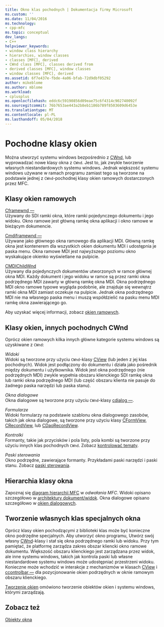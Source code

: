```yaml
---
title: Okno klas pochodnych | Dokumentacja firmy Microsoft
ms.custom: ''
ms.date: 11/04/2016
ms.technology:
- cpp-mfc
ms.topic: conceptual
dev_langs:
- C++
helpviewer_keywords:
- window class hierarchy
- hierarchies, window classes
- classes [MFC], derived
- CWnd class [MFC], classes derived from
- derived classes [MFC], window classes
- window classes [MFC], derived
ms.assetid: 6f7e437e-fbde-4a06-bfab-72d9dbf05292
author: mikeblome
ms.author: mblome
ms.workload:
- cplusplus
ms.openlocfilehash: eddc6c59190856d09eae75c6f4314c902740092f
ms.sourcegitcommit: 76b7653ae443a2b8eb1186b789f8503609d6453e
ms.translationtype: MT
ms.contentlocale: pl-PL
ms.lasthandoff: 05/04/2018
---
```

# <a name="derived-window-classes"></a>Pochodne klasy okien
Można utworzyć systemu windows bezpośrednio z [CWnd](../mfc/reference/cwnd-class.md), lub wyprowadzać nowe klasy okna z `CWnd`. Jest to, jak zwykle tworzenie własnych niestandardowych systemu windows. Jednak większość systemu windows używane w ramach programu zamiast tego są tworzone na podstawie jednej z `CWnd`-pochodnej klasy okien ramowych dostarczonych przez MFC.  
  
## <a name="frame-window-classes"></a>Klasy okien ramowych  
 [Cframewnd —](../mfc/reference/cframewnd-class.md)  
 Używany do SDI ramki okna, które ramki pojedynczego dokumentu i jego widoku. Okno ramowe jest główną ramkę okna aplikacji i okno ramowe w bieżącym dokumencie.  
  
 [Cmdiframewnd —](../mfc/reference/cmdiframewnd-class.md)  
 Używane jako głównego okna ramowego dla aplikacji MDI. Główną ramkę okna jest kontenerem dla wszystkich okien dokumentu MDI i udostępnia je paska menu. Okna ramowe MDI jest najwyższego poziomu okno wyskakujące okienko wyświetlane na pulpicie.  
  
 [CMDIChildWnd](../mfc/reference/cmdichildwnd-class.md)  
 Używany dla pojedynczych dokumentów utworzonych w ramce głównej okna MDI. Każdy dokument i jego widoku w ramce są przez ramki okna podrzędnego MDI zawarty w główną ramkę okna MDI. Okna podrzędnego MDI okno ramowe typowe wygląda podobnie, ale znajduje się wewnątrz ramki okna MDI zamiast oczekuje na pulpicie. Jednak okna podrzędnego MDI nie ma własnego paska menu i muszą współdzielić na pasku menu MDI ramkę okna zawierającego go.  
  
 Aby uzyskać więcej informacji, zobacz [okien ramowych](../mfc/frame-windows.md).  
  
## <a name="other-window-classes-derived-from-cwnd"></a>Klasy okien, innych pochodnych CWnd  
 Oprócz okien ramowych kilka innych główne kategorie systemu windows są uzyskiwane z `CWnd`:  
  
 *Widoki*  
 Widoki są tworzone przy użyciu `CWnd`-klasy [CView](../mfc/reference/cview-class.md) (lub jeden z jej klas pochodnych). Widok jest podłączony do dokumentu i działa jako pośrednik między dokumentu i użytkownika. Widok jest okna podrzędnego (nie podrzędnych MDI) zwykle wypełnia obszaru klienckiego SDI ramkę okna lub ramki okna podrzędnego MDI (lub część obszaru klienta nie pasuje do żadnego paska narzędzi lub paska stanu).  
  
 *Okna dialogowe*  
 Okna dialogowe są tworzone przy użyciu `CWnd`-klasy [cdialog —](../mfc/reference/cdialog-class.md).  
  
 *Formularze*  
 Widoki formularzy na podstawie szablonu okna dialogowego zasobów, takich jak okna dialogowe, są tworzone przy użyciu klasy [CFormView](../mfc/reference/cformview-class.md), [CRecordView](../mfc/reference/crecordview-class.md), lub [CDaoRecordView](../mfc/reference/cdaorecordview-class.md).  
  
 *Kontrolki*  
 Formanty, takie jak przycisków i pola listy, pola kombi są tworzone przy użyciu innych klas pochodnych `CWnd`. Zobacz [kontrolować tematy](../mfc/controls-mfc.md).  
  
 *Paski sterowania*  
 Okno podrzędne, zawierające formanty. Przykładami paski narzędzi i paski stanu. Zobacz [paski sterowania](../mfc/control-bars.md).  
  
## <a name="window-class-hierarchy"></a>Hierarchia klasy okna  
 Zapoznaj się [diagram hierarchii MFC](../mfc/hierarchy-chart.md) w *odwołania MFC*. Widoki opisano szczegółowo w [architektury dokument/widok](../mfc/document-view-architecture.md). Okna dialogowe opisano szczegółowo w [okien dialogowych](../mfc/dialog-boxes.md).  
  
## <a name="creating-your-own-special-purpose-window-classes"></a>Tworzenie własnych klas specjalnych okna  
 Oprócz klasy okien pochodzącymi z biblioteki klas może być konieczne okno podrzędne specjalnych. Aby utworzyć okno programu, Utwórz swój własny [CWnd](../mfc/reference/cwnd-class.md)-klasy i stał się okna podrzędnego ramki lub widoku. Przy tym pamiętać, że platformę zarządza zakres obszar kliencki okno ramowe dokumentu. Większość obszaru klienckiego jest zarządzana przez widok, ale inne systemu windows, takich jak kontrola paski lub własne niestandardowe systemu windows może udostępniać przestrzeni widoku. Konieczne może wchodzić w interakcje z mechanizmów w klasach [CView](../mfc/reference/cview-class.md) i [ccontrolbar —](../mfc/reference/ccontrolbar-class.md) dla pozycjonowanie okien podrzędnych w oknie ramowym obszaru klienckiego.  
  
 [Tworzenie okien](../mfc/creating-windows.md) omówiono tworzenie obiektów okien i systemu windows, którymi zarządzają.  
  
## <a name="see-also"></a>Zobacz też  
 [Obiekty okna](../mfc/window-objects.md)

